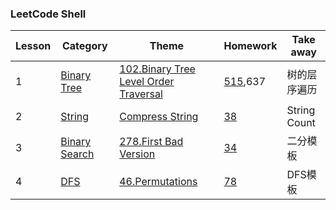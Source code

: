 ### LeetCode Shell


| Lesson | Category | Theme | Homework | Take away |
|--------| -------- | ----- | -------- | --------- |
|1|[Binary Tree](https://github.com/LegoGao/LC4651/tree/master/Binary%20Tree)|[102.Binary Tree Level Order Traversal](https://github.com/LegoGao/LC4651/blob/master/Binary%20Tree/L1_102_Binary%20Tree%20Level%20Order%20Traversal.java)|[515](https://github.com/LegoGao/LC4651/blob/master/Binary%20Tree/L1_HW_515_Find%20Largest%20Value%20in%20Each%20Tree%20Row.java),637|树的层序遍历|
|2|[String](https://github.com/LegoGao/LC4651/tree/master/String)|[Compress String](https://github.com/LegoGao/LC4651/blob/master/String/L2_compressString.java)|[38](https://github.com/LegoGao/LC4651/blob/master/String/L2_HW_38_Count%20and%20Say.java)|String Count|
|3|[Binary Search](https://github.com/LegoGao/LC4651/tree/master/Binary%20Search)|[278.First Bad Version](https://github.com/LegoGao/LC4651/blob/master/Binary%20Search/L3_278_First%20Bad%20Version.java)|[34](https://github.com/LegoGao/LC4651/blob/master/Binary%20Search/L3_HW_34.Search%20for%20a%20Range.java)|二分模板|
|4|[DFS](https://github.com/LegoGao/LC4651/tree/master/DFS)|[46.Permutations](https://github.com/LegoGao/LC4651/blob/master/DFS/L3_46_Permutations.java)|[78](https://github.com/LegoGao/LC4651/blob/master/DFS/L4_HW_78_Subsets.java)|DFS模板|
